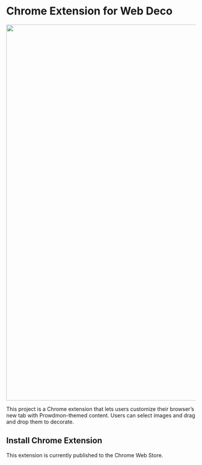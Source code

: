 # Chrome Extension for Web Deco
<img src="./imgs/project/prowdmon.jpg" width="1000px"></img>

This project is a Chrome extension that lets users customize their browser’s new tab with Prowdmon-themed content. Users can select images and drag and drop them to decorate.

## Install Chrome Extension
This extension is currently published to the Chrome Web Store.




